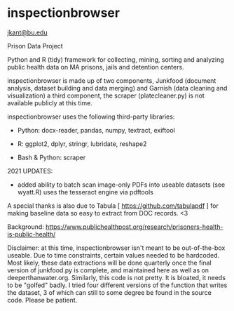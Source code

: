 # inspectionbrowser
jkant@bu.edu

Prison Data Project
 
Python and R (tidy) framework for collecting, mining, sorting and analyzing 
public health data on MA prisons, jails and detention centers.
 
inspectionbrowser is made up of two components, Junkfood (document analysis, dataset building and data merging) and Garnish (data cleaning and visualization) a third component, the scraper (platecleaner.py) is not available publicly at this time.


 inspectionbrowser uses the following third-party libraries:
 
 * Python: docx-reader, pandas, numpy, textract, exiftool
 
 * R: ggplot2, dplyr, stringr, lubridate, reshape2
 
 * Bash & Python: scraper

2021 UPDATES:

 * added ability to batch scan image-only PDFs into useable datasets (see wyatt.R) uses the tesseract engine via pdftools
 
A special thanks is also due to Tabula [ https://github.com/tabulapdf ] for making baseline data so easy to extract from DOC records. <3
 
Background: https://www.publichealthpost.org/research/prisoners-health-is-public-health/


Disclaimer: at this time, inspectionbrowser isn't meant to be out-of-the-box useable. Due to time constraints, certain values needed to be hardcoded. Most likely, these data extractions will be done quarterly once the final version of junkfood.py is complete, and maintained here as well as on deeperthanwater.org. Similarly, this code is not pretty. It is bloated, it needs to be "golfed" badly. I tried four different versions of the function that writes the dataset, 3 of which can still to some degree be found in the source code. Please be patient. 
